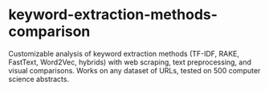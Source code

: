 # keyword-extraction-methods-comparison
Customizable analysis of keyword extraction methods (TF-IDF, RAKE, FastText, Word2Vec, hybrids) with web scraping, text preprocessing, and visual comparisons. Works on any dataset of URLs, tested on 500 computer science abstracts.
